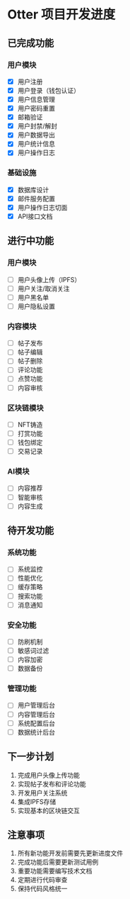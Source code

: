 # Otter 项目开发进度

## 已完成功能

### 用户模块
- [x] 用户注册
- [x] 用户登录（钱包认证）
- [x] 用户信息管理
- [x] 用户密码重置
- [x] 邮箱验证
- [x] 用户封禁/解封
- [x] 用户数据导出
- [x] 用户统计信息
- [x] 用户操作日志

### 基础设施
- [x] 数据库设计
- [x] 邮件服务配置
- [x] 用户操作日志切面
- [x] API接口文档

## 进行中功能

### 用户模块
- [ ] 用户头像上传（IPFS）
- [ ] 用户关注/取消关注
- [ ] 用户黑名单
- [ ] 用户隐私设置

### 内容模块
- [ ] 帖子发布
- [ ] 帖子编辑
- [ ] 帖子删除
- [ ] 评论功能
- [ ] 点赞功能
- [ ] 内容审核

### 区块链模块
- [ ] NFT铸造
- [ ] 打赏功能
- [ ] 钱包绑定
- [ ] 交易记录

### AI模块
- [ ] 内容推荐
- [ ] 智能审核
- [ ] 内容生成

## 待开发功能

### 系统功能
- [ ] 系统监控
- [ ] 性能优化
- [ ] 缓存策略
- [ ] 搜索功能
- [ ] 消息通知

### 安全功能
- [ ] 防刷机制
- [ ] 敏感词过滤
- [ ] 内容加密
- [ ] 数据备份

### 管理功能
- [ ] 用户管理后台
- [ ] 内容管理后台
- [ ] 系统配置后台
- [ ] 数据统计后台

## 下一步计划

1. 完成用户头像上传功能
2. 实现帖子发布和评论功能
3. 开发用户关注系统
4. 集成IPFS存储
5. 实现基本的区块链交互

## 注意事项

1. 所有新功能开发前需要先更新进度文件
2. 完成功能后需要更新测试用例
3. 重要功能需要编写技术文档
4. 定期进行代码审查
5. 保持代码风格统一 